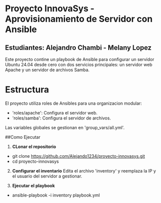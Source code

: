 # Proyecto InnovaSys - Aprovisionamiento de Servidor con Ansible
## Estudiantes: Alejandro Chambi    -     Melany Lopez

Este proyecto contine un playbook de Ansible para configurar un servidor Ubuntu 24.04 desde cero con dos servicios principales: un servidor web Apache y un servidor de archivos Samba.

# Estructura

El proyecto utiliza roles de Ansibles para una organizacion modular:
- 'roles/apache': Configura el servidor web.
- 'roles/samba': Configura el servidor de archivos.

Las variables globales se gestionan en 'group_vars/all.yml'.

##Como Ejecutar

1. **CLonar el repositorio**
 - git clone https://github.com/Alejando1234/proyecto-innovasys.git
 - cd proyecto-innovasys

2. **Configurar el inventario**
   Edita el archivo 'inventory' y reemplaza la IP y el usuario del servidor a gestionar.

3. **Ejecutar el playbook**
 -  ansible-playbook -i inventory playbook.yml
